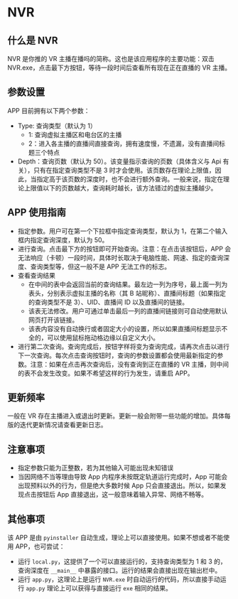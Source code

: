 # NVR

## 什么是 NVR

NVR 是你推的 VR 主播在播吗的简称。这也是该应用程序的主要功能：双击 NVR.exe，点击最下方按钮，等待一段时间后查看所有现在正在直播的 VR 主播。 

## 参数设置

APP 目前拥有以下两个参数：

- Type: 查询类型（默认为 1）
  - 1: 查询虚拟主播区和电台区的主播
  - 2：进入各主播的直播间直接查询，拥有速度慢，不遗漏，没有直播间标题三个特点
- Depth：查询页数（默认为 50）。该变量指示查询的页数（具体含义与 Api 有关），只有在指定查询类型不是 3 时才会使用。该页数存在理论上限值，因此，当指定高于该页数的深度时，也不会进行额外查询。一般来说，指定在理论上限值以下的页数越大，查询耗时越长，该方法错过的虚拟主播越少。

## APP 使用指南
- 指定参数。用户可在第一个下拉框中指定查询类型，默认为 1，在第二个输入框内指定查询深度，默认为 50。
- 进行查询。点击最下方的按钮即可开始查询。注意：在点击该按钮后，APP 会无法响应（卡顿）一段时间，具体时长取决于电脑性能、网速、指定的查询深度、查询类型等，但这一般不是 APP 无法工作的标志。
- 查看查询结果
  - 在中间的表中会返回当前的查询结果。最左边一列为序号，最上面一列为表头，分别表示虚拟主播的名称（其 B 站昵称）、直播间标题（如果指定的查询类型不是 3）、UID、直播间 ID 以及直播间的链接。
  - 该表无法修改。用户可通过单击最后一列的直播间链接则可自动使用默认网页打开该链接。
  - 该表内容没有自动换行或者固定大小的设置，所以如果直播间标题显示不全的，可以使用鼠标拖动格边缘以自定义大小。
- 进行第二次查询。查询完成后，按钮字样将变为查询完成，请再次点击以进行下一次查询。每次点击查询按钮时，查询的参数设置都会使用最新指定的参数。注意：如果在点击再次查询后，没有查询到正在直播的 VR 主播，则中间的表不会发生改变。如果不希望这样的行为发生，请重启 APP。

## 更新频率
一般在 VR 存在主播进入或退出时更新。更新一般会附带一些功能的增加。具体每版的迭代更新情况请查看更新日志。

## 注意事项
- 指定参数只能为正整数，若为其他输入可能出现未知错误
- 当因网络不当等理由导致 App 内程序未按既定轨道运行完成时，App 可能会出现预料以外的行为，但是绝大多数时候 App 只会直接退出。所以，如果发现点击按钮后 App 直接退出，这一般意味着输入异常、网络不畅等。

## 其他事项
该 APP 是由 `pyinstaller` 自动生成，理论上可以直接使用。如果不想或者不能使用 APP，也可尝试：

- 运行 `local.py`，这提供了一个可以直接运行的，支持查询类型为 1 和 3 的，查询深度在 `__main__` 中暴露的接口。运行的结果会直接出现在输出栏中。
- 运行 `app.py`，这理论上是运行 `NVR.exe` 时自动运行的代码，所以直接手动运行 `app.py` 理论上可以获得与直接运行 `exe` 相同的结果。